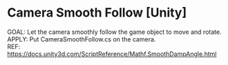 # **Camera Smooth Follow [Unity]**
GOAL: Let the camera smoothly follow the game object to move and rotate.<br>
APPLY: Put CameraSmoothFollow.cs on the camera.<br>
REF: https://docs.unity3d.com/ScriptReference/Mathf.SmoothDampAngle.html <br>

